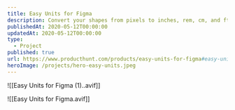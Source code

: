 ```yaml
---
title: Easy Units for Figma
description: Convert your shapes from pixels to inches, rem, cm, and ft.
publishedAt: 2020-05-12T00:00:00
updatedAt: 2020-05-12T00:00:00
type:
  - Project
published: true
url: https://www.producthunt.com/products/easy-units-for-figma#easy-units-for-figma
heroImage: /projects/hero-easy-units.jpeg
---
```

![[Easy Units for Figma (1)..avif]]

![[Easy Units for Figma.avif]]